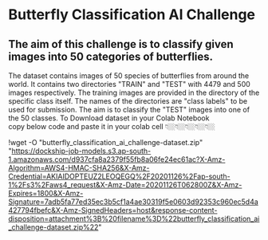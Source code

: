 # Butterfly Classification AI Challenge
## The aim of this challenge is to classify given images into 50 categories of butterflies.

The dataset contains images of 50 species of butterflies from around the world. It contains two directories "TRAIN" and "TEST" with 4479 and 500 images respectively. The training images are provided in the directory of the specific class itself. The names of the directories are "class labels" to be used for submission. The aim is to classify the "TEST" images into one of the 50 classes.
To Download dataset in your Colab Notebook             
copy below code and paste it in your colab cell 👇🏼👇🏼👇🏼👇🏼👇🏼   

!wget -O "butterfly_classification_ai_challenge-dataset.zip" "https://dockship-job-models.s3.ap-south-1.amazonaws.com/d937cfa8a2379f55fb8a06fe24ec61ac?X-Amz-Algorithm=AWS4-HMAC-SHA256&X-Amz-Credential=AKIAIDOPTEUZ2LEOQEGQ%2F20201126%2Fap-south-1%2Fs3%2Faws4_request&X-Amz-Date=20201126T062800Z&X-Amz-Expires=1800&X-Amz-Signature=7adb5fa77ed35ec3b5cf1a4ae30319f5e0603d92353c960ec5d4a427794fbefc&X-Amz-SignedHeaders=host&response-content-disposition=attachment%3B%20filename%3D%22butterfly_classification_ai_challenge-dataset.zip%22"
